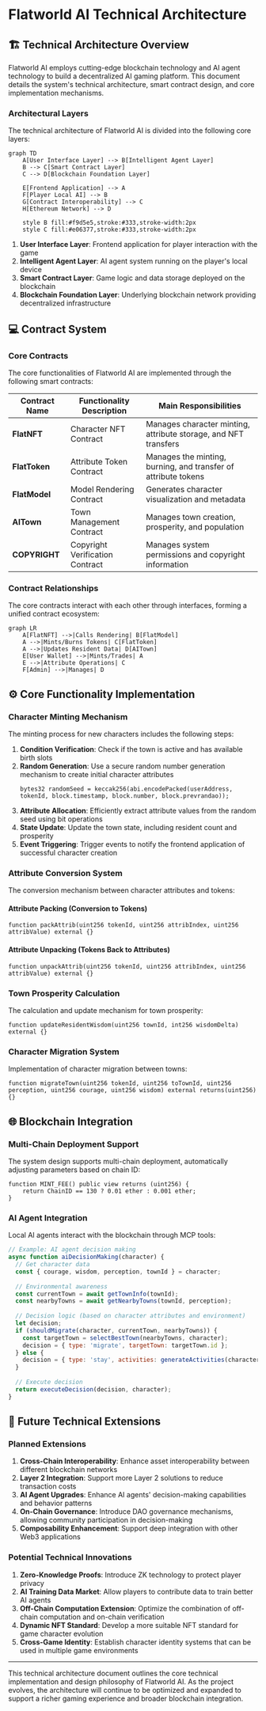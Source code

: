 # Flatworld AI Technical Architecture

## 🏗️ Technical Architecture Overview

Flatworld AI employs cutting-edge blockchain technology and AI agent technology to build a decentralized AI gaming platform. This document details the system's technical architecture, smart contract design, and core implementation mechanisms.

### Architectural Layers

The technical architecture of Flatworld AI is divided into the following core layers:

```mermaid
graph TD
    A[User Interface Layer] --> B[Intelligent Agent Layer]
    B --> C[Smart Contract Layer]
    C --> D[Blockchain Foundation Layer]
    
    E[Frontend Application] --> A
    F[Player Local AI] --> B
    G[Contract Interoperability] --> C
    H[Ethereum Network] --> D
    
    style B fill:#f9d5e5,stroke:#333,stroke-width:2px
    style C fill:#e06377,stroke:#333,stroke-width:2px
```

1. **User Interface Layer**: Frontend application for player interaction with the game
2. **Intelligent Agent Layer**: AI agent system running on the player's local device
3. **Smart Contract Layer**: Game logic and data storage deployed on the blockchain
4. **Blockchain Foundation Layer**: Underlying blockchain network providing decentralized infrastructure

## 💻 Contract System

### Core Contracts

The core functionalities of Flatworld AI are implemented through the following smart contracts:

| Contract Name | Functionality Description | Main Responsibilities |
|---------|---------|---------|
| **FlatNFT** | Character NFT Contract | Manages character minting, attribute storage, and NFT transfers |
| **FlatToken** | Attribute Token Contract | Manages the minting, burning, and transfer of attribute tokens |
| **FlatModel** | Model Rendering Contract | Generates character visualization and metadata |
| **AITown** | Town Management Contract | Manages town creation, prosperity, and population |
| **COPYRIGHT** | Copyright Verification Contract | Manages system permissions and copyright information |

### Contract Relationships

The core contracts interact with each other through interfaces, forming a unified contract ecosystem:

```mermaid
graph LR
    A[FlatNFT] -->|Calls Rendering| B[FlatModel]
    A -->|Mints/Burns Tokens| C[FlatToken]
    A -->|Updates Resident Data| D[AITown]
    E[User Wallet] -->|Mints/Trades| A
    E -->|Attribute Operations| C
    F[Admin] -->|Manages| D
```

## ⚙️ Core Functionality Implementation

### Character Minting Mechanism

The minting process for new characters includes the following steps:

1. **Condition Verification**: Check if the town is active and has available birth slots
2. **Random Generation**: Use a secure random number generation mechanism to create initial character attributes
   ```solidity
   bytes32 randomSeed = keccak256(abi.encodePacked(userAddress, tokenId, block.timestamp, block.number, block.prevrandao));
   ```
3. **Attribute Allocation**: Efficiently extract attribute values from the random seed using bit operations
4. **State Update**: Update the town state, including resident count and prosperity
5. **Event Triggering**: Trigger events to notify the frontend application of successful character creation

### Attribute Conversion System

The conversion mechanism between character attributes and tokens:

#### Attribute Packing (Conversion to Tokens)

```solidity
function packAttrib(uint256 tokenId, uint256 attribIndex, uint256 attribValue) external {}
```

#### Attribute Unpacking (Tokens Back to Attributes)

```solidity
function unpackAttrib(uint256 tokenId, uint256 attribIndex, uint256 attribValue) external {}
```

### Town Prosperity Calculation

The calculation and update mechanism for town prosperity:

```solidity
function updateResidentWisdom(uint256 townId, int256 wisdomDelta) external {}
```

### Character Migration System

Implementation of character migration between towns:

```solidity
function migrateTown(uint256 tokenId, uint256 toTownId, uint256 perception, uint256 courage, uint256 wisdom) external returns(uint256) {}
```

## 🌐 Blockchain Integration

### Multi-Chain Deployment Support

The system design supports multi-chain deployment, automatically adjusting parameters based on chain ID:

```solidity
function MINT_FEE() public view returns (uint256) {
    return ChainID == 130 ? 0.01 ether : 0.001 ether;
}
```

### AI Agent Integration

Local AI agents interact with the blockchain through MCP tools:

```javascript
// Example: AI agent decision making
async function aiDecisionMaking(character) {
  // Get character data
  const { courage, wisdom, perception, townId } = character;
  
  // Environmental awareness
  const currentTown = await getTownInfo(townId);
  const nearbyTowns = await getNearbyTowns(townId, perception);
  
  // Decision logic (based on character attributes and environment)
  let decision;
  if (shouldMigrate(character, currentTown, nearbyTowns)) {
    const targetTown = selectBestTown(nearbyTowns, character);
    decision = { type: 'migrate', targetTown: targetTown.id };
  } else {
    decision = { type: 'stay', activities: generateActivities(character, currentTown) };
  }
  
  // Execute decision
  return executeDecision(decision, character);
}
```

## 🔮 Future Technical Extensions

### Planned Extensions

1. **Cross-Chain Interoperability**: Enhance asset interoperability between different blockchain networks
2. **Layer 2 Integration**: Support more Layer 2 solutions to reduce transaction costs
3. **AI Agent Upgrades**: Enhance AI agents' decision-making capabilities and behavior patterns
4. **On-Chain Governance**: Introduce DAO governance mechanisms, allowing community participation in decision-making
5. **Composability Enhancement**: Support deep integration with other Web3 applications

### Potential Technical Innovations

1. **Zero-Knowledge Proofs**: Introduce ZK technology to protect player privacy
2. **AI Training Data Market**: Allow players to contribute data to train better AI agents
3. **Off-Chain Computation Extension**: Optimize the combination of off-chain computation and on-chain verification
4. **Dynamic NFT Standard**: Develop a more suitable NFT standard for game character evolution
5. **Cross-Game Identity**: Establish character identity systems that can be used in multiple game environments

---

This technical architecture document outlines the core technical implementation and design philosophy of Flatworld AI. As the project evolves, the architecture will continue to be optimized and expanded to support a richer gaming experience and broader blockchain integration.
